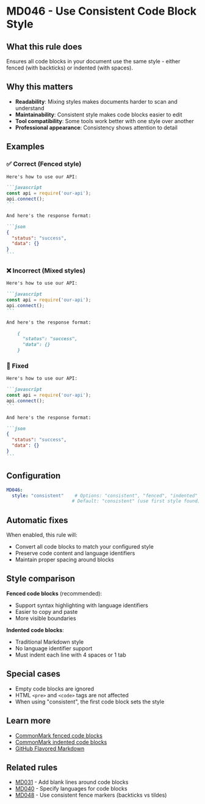 # MD046 - Use Consistent Code Block Style

## What this rule does

Ensures all code blocks in your document use the same style - either fenced (with backticks) or indented (with spaces).

## Why this matters

- **Readability**: Mixing styles makes documents harder to scan and understand
- **Maintainability**: Consistent style makes code blocks easier to edit
- **Tool compatibility**: Some tools work better with one style over another
- **Professional appearance**: Consistency shows attention to detail

## Examples

### ✅ Correct (Fenced style)

````markdown
Here's how to use our API:

```javascript
const api = require('our-api');
api.connect();
```

And here's the response format:

```json
{
  "status": "success",
  "data": {}
}
```
````

### ❌ Incorrect (Mixed styles)

````markdown
Here's how to use our API:

```javascript
const api = require('our-api');
api.connect();
```

And here's the response format:

    {
      "status": "success",
      "data": {}
    }
````

### 🔧 Fixed

````markdown
Here's how to use our API:

```javascript
const api = require('our-api');
api.connect();
```

And here's the response format:

```json
{
  "status": "success",
  "data": {}
}
```
````

## Configuration

```yaml
MD046:
  style: "consistent"    # Options: "consistent", "fenced", "indented"
                        # Default: "consistent" (use first style found)
```

## Automatic fixes

When enabled, this rule will:
- Convert all code blocks to match your configured style
- Preserve code content and language identifiers
- Maintain proper spacing around blocks

## Style comparison

**Fenced code blocks** (recommended):
- Support syntax highlighting with language identifiers
- Easier to copy and paste
- More visible boundaries

**Indented code blocks**:
- Traditional Markdown style
- No language identifier support
- Must indent each line with 4 spaces or 1 tab

## Special cases

- Empty code blocks are ignored
- HTML `<pre>` and `<code>` tags are not affected
- When using "consistent", the first code block sets the style

## Learn more

- [CommonMark fenced code blocks](https://spec.commonmark.org/0.31.2/#fenced-code-blocks)
- [CommonMark indented code blocks](https://spec.commonmark.org/0.31.2/#indented-code-blocks)
- [GitHub Flavored Markdown](https://github.github.com/gfm/#code-blocks)

## Related rules

- [MD031](md031.md) - Add blank lines around code blocks
- [MD040](md040.md) - Specify languages for code blocks
- [MD048](md048.md) - Use consistent fence markers (backticks vs tildes)
